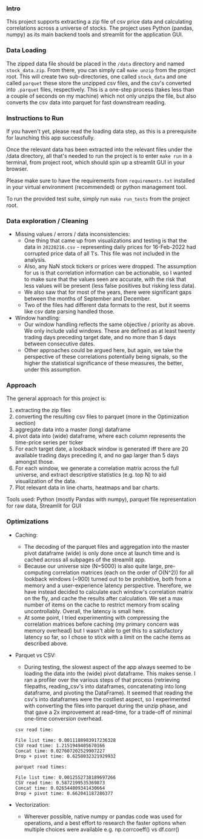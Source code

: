 
### Intro 
This project supports extracting a zip file of csv price data
and calculating correlations across a universe of stocks. The project uses Python (pandas, numpy) as its main backend tools
and streamlit for the application GUI.

### Data Loading
The zipped data file should be placed in the `/data` directory and named `stock_data.zip`. From there, you can simply call `make unzip` from the project root.
This will create two sub-directories, one called `stock_data` and one called `parquet` these store the unzipped csv files, and the
csv's converted into `.parquet` files, respectively.
This is a one-step process (takes less than a couple of seconds on my machine) which not only unzips the file, but also converts
the csv data into parquet for fast downstream reading.

### Instructions to Run
If you haven't yet, please read the loading data step, as this is a prerequisite for launching this app
successfully.

Once the relevant data has been extracted into the relevant files under the /data directory, all that's needed
to run the project is to enter ```make run``` in a terminal, from project root, which should spin up a streamlit
GUI in your browser.

Please make sure to have the requirements from ```requirements.txt``` installed in your virtual environment (recommended) or
python management tool.

To run the provided test suite, simply run `make run_tests` from the project root.

### Data exploration / Cleaning
 - Missing values / errors / data inconsistencies:
    - One thing that came up from visualizations and testing is that the data in `20220216.csv` - representing daily prices for
16-Feb-2022 had corrupted price data of all 1's. This file was not included in the analysis. 
    - Also, any NaN stock tickers or prices were dropped. The assumption for us is that correlation information can be actionable, so I wanted to make sure
that the values seen are accurate, with the risk that less values will be present (less false positives but risking less data). 
    - We also saw that for most of the years, there were significant gaps between the months of September and December.
    - Two of the files had different data formats to the rest, but it seems like csv date parsing handled those.
 - Window handling:
   - Our window handling reflects the same objective / priority as above. We only include valid windows. These are defined as at least
   twenty trading days preceding target date, and no more than 5 days between consecutive dates.
   - Other approaches could be argued here, but again, we take the perspective of these correlations potentially being signals,
   so the higher the statistical significance of these measures, the better, under this assumption.
   
     

### Approach
The general approach for this project is:
1. extracting the zip files
2. converting the resulting csv files to parquet (more in the Optimization section)
3. aggregate data into a master (long) dataframe
4. pivot data into (wide) dataframe, where each column represents the time-price series per ticker
5. For each target date, a lookback window is generated iff there are 20 available trading days preceding it,
and no gap larger than 5 days amongst those.
6. For each window, we generate a correlation matrix across the full universe, and extract descriptive statistics (e.g. top N)
to aid visualization of the data.
7. Plot relevant data in line charts, heatmaps and bar charts.

Tools used: Python (mostly Pandas with numpy), parquet file representation for raw data, Streamlit for GUI


### Optimizations
- Caching:
  - The decoding of the parquet files and aggregation into the master pivot dataframe (wide) is only done once at launch time and is \
  cached across all subpages of the streamlit app. 
  - Because our universe size (N=5000) is also quite large, pre-computing correlation matrices (each on the order of O(N^2)) 
  for all lookback windows (~900) turned out to be prohibitive, both from a memory and a user-experience latency perspective. Therefore,
  we have instead decided to calculate each window's correlation matrix on the fly, and cache the results after calculation. We set
  a max number of items on the cache to restrict memory from scaling uncontrollably. Overall, the latency is small here.
  - At some point, I tried experimenting with compressing the correlation matrices before caching (my primary concern was memory overhead)
  but I wasn't able to get this to a satisfactory latency so far, so I chose to stick with a limit on the cache items as described above.
- Parquet vs CSV:
   - During testing, the slowest aspect of the app always seemed to be loading the data into the (wide) pivot dataframe. This makes
  sense. I ran a profiler over the various steps of that process (retrieving filepaths, reading_csv's into dataframes, concatenating into long dataframe,
  and pivoting the DataFrame). It seemed that reading the csv's into dataframes were the costliest aspect, so I experimented with converting the files
  into parquet during the unzip phase, and that gave a 2x improvement at read-time, for a trade-off of minimal one-time conversion overhead.
   
   ```
  csv read time:

   File list time: 0.0011188983917236328
   CSV read time: 1.2151949405670166
   Concat time: 0.027607202529907227
   Drop + pivot time: 0.6258032321929932
    
   parquet read times:
    
   File list time: 0.0012552738189697266
   CSV read time: 0.5872199535369873
   Concat time: 0.026544809341430664
   Drop + pivot time: 0.662041187286377
  ```
- Vectorization:
  - Wherever possible, native numpy or pandas code was used for operations, and a best effort to research
  the faster options when multiple choices were available e.g. np.corrcoeff() vs df.corr()
   